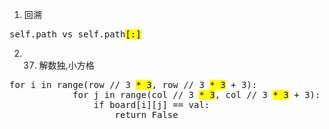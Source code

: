 1. 回溯
<pre>self.path vs self.path<mark>[:]</mark></pre>
2. 37. 解数独,小方格
<pre>for i in range(row // 3 <mark>* 3</mark>, row // 3 <mark>* 3</mark> + 3):
            for j in range(col // 3 <mark>* 3</mark>, col // 3 <mark>* 3</mark> + 3):
                if board[i][j] == val:
                    return False</pre>